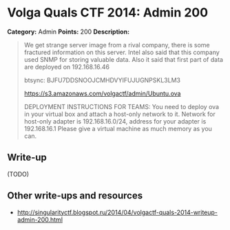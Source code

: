 # Volga Quals CTF 2014: Admin 200

**Category:** Admin
**Points:** 200
**Description:**

> We get strange server image from a rival company, there is some fractured information on this server. Intel also said that this company used SNMP for storing valuable data. Also it said that first part of data are deployed on 192.168.16.46
>
> btsync: BJFU7DDSNOOJCMHDVYIFUJUGNPSKL3LM3
>
> https://s3.amazonaws.com/volgactf/admin/Ubuntu.ova
>
> DEPLOYMENT INSTRUCTIONS FOR TEAMS:
> You need to deploy ova in your virtual box and attach a host-only network to it. Network for host-only adapter is 192.168.16.0/24, address for your adapter is 192.168.16.1
> Please give a virtual machine as much memory as you can.

## Write-up

(TODO)

## Other write-ups and resources

* <http://singularityctf.blogspot.ru/2014/04/volgactf-quals-2014-writeup-admin-200.html>
